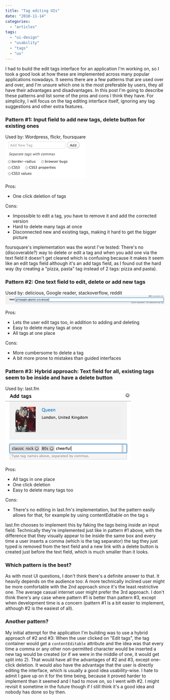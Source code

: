 ```yaml
---
title: "Tag editing UIs"
date: "2010-11-14"
categories:
  - "articles"
tags:
  - "ui-design"
  - "usability"
  - "tags"
  - "ux"
---
```


I had to build the edit tags interface for an application I'm working on, so I took a good look at how these are implemented across many popular applications nowadays. It seems there are a few patterns that are used over and over, and I'm unsure which one is the most preferable by users, they all have their advantages and disadvantages. In this post I'm going to describe these patterns and list some of the pros and cons I think they have. For simplicity, I will focus on the tag editing interface itself, ignoring any tag suggestions and other extra features.

### Pattern #1: Input field to add new tags, delete button for existing ones

Used by: Wordpress, flickr, foursquare![Screenshot of Wordpress' tagging UI](images/Screen-shot-2010-11-14-at-16.45.11-.png "Wordpress' tagging UI")

Pros:

- One click deletion of tags

Cons:

- Impossible to edit a tag, you have to remove it and add the corrected version
- Hard to delete many tags at once
- Disconnected new and existing tags, making it hard to get the bigger picture

foursquare's implementation was the worst I've tested: There's no (discoverable?) way to delete or edit a tag and when you add one via the text field it doesn't get cleared which is confusing because it makes it seem like an edit tags field although it's an add tags field, as I found out the hard way (by creating a "pizza, pasta" tag instead of 2 tags: pizza and pasta).

### Pattern #2: One text field to edit, delete or add new tags

Used by: delicious, Google reader, stackoverflow, reddit[![Screenshot of delicious' tagging UI](images/Screen-shot-2010-11-14-at-16.47.04-.png "Delicious' tagging UI")](images/Screen-shot-2010-11-14-at-16.47.04-.png)

Pros:

- Lets the user edit tags too, in addition to adding and deleting
- Easy to delete many tags at once
- All tags at one place

Cons:

- More cumbersome to delete a tag
- A bit more prone to mistakes than guided interfaces

### Pattern #3: Hybrid approach: Text field for all, existing tags seem to be inside and have a delete button

Used by: last.fm![Screenshot of last.fm's tagging UI](images/Screen-shot-2010-11-14-at-16.54.45-.png "last.fm's tagging UI")

Pros:

- All tags in one place
- One click deletion
- Easy to delete many tags too

Cons:

- There's no editing in last.fm's implementation, but the pattern easily allows for that, for example by using contentEditable on the tag <a>s

last.fm chooses to implement this by faking the tags being inside an input field: Technically they're implemented just like in pattern #1 above, with the difference that they visually appear to be inside the same box and every time a user inserts a comma (which is the tag separator) the tag they just typed is removed from the text field and a new <a> link with a delete button is created just before the text field, which is much smaller than it looks.

### Which pattern is the best?

As with most UI questions, I don't think there's a definite answer to that. It heavily depends on the audience too: A more technically inclined user might be more comfortable with the 2nd approach since it's the least restrictive one. The average casual internet user might prefer the 3rd approach. I don't think there's any case where pattern #1 is better than pattern #3, except when development time is a concern (pattern #1 is a bit easier to implement, although #2 is the easiest of all).

### Another pattern?

My initial attempt for the application I'm building was to use a hybrid approach of #2 and #3: When the user clicked on "Edit tags", the tag container would get a `contentEditable` attribute and the idea was that every time a comma or any other non-permitted character would be inserted a new tag would be created (or if we were in the middle of one, it would get split into 2). That would have all the advantages of #2 and #3, except one-click deletion. It would also have the advantage that the user is directly editing the interface, which is usually a good idea usability-wise. I hate to admit I gave up on it for the time being, because it proved harder to implement than it seemed and I had to move on, so I went with #2. I might revisit it sometime in the future though if I still think it's a good idea and nobody has done so by then.
